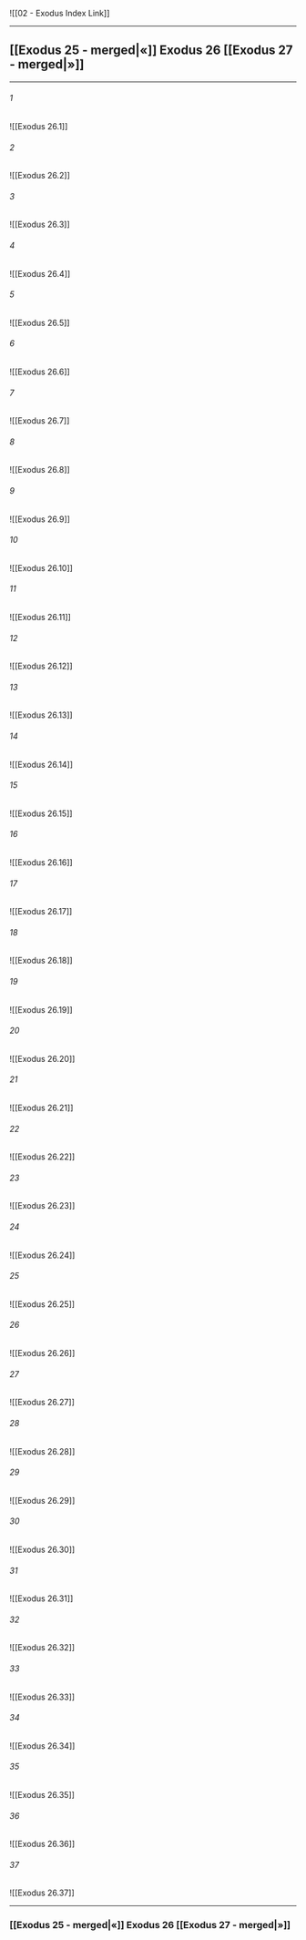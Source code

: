 ![[02 - Exodus Index Link]]

---
##  [[Exodus 25 - merged|«]] Exodus 26 [[Exodus 27 - merged|»]]

---

###### 1
![[Exodus 26.1]] 

###### 2
![[Exodus 26.2]] 

###### 3
![[Exodus 26.3]] 

###### 4
![[Exodus 26.4]]

###### 5 
![[Exodus 26.5]] 

###### 6
![[Exodus 26.6]] 

###### 7
![[Exodus 26.7]] 

###### 8
![[Exodus 26.8]] 

###### 9
![[Exodus 26.9]] 

###### 10
![[Exodus 26.10]] 

###### 11
![[Exodus 26.11]] 

###### 12
![[Exodus 26.12]]

###### 13
![[Exodus 26.13]] 

###### 14
![[Exodus 26.14]] 

###### 15
![[Exodus 26.15]]

###### 16
![[Exodus 26.16]] 

###### 17
![[Exodus 26.17]]

###### 18
![[Exodus 26.18]] 

###### 19
![[Exodus 26.19]] 

###### 20
![[Exodus 26.20]]

###### 21
![[Exodus 26.21]] 

###### 22
![[Exodus 26.22]] 

###### 23
![[Exodus 26.23]]

###### 24
![[Exodus 26.24]] 

###### 25
![[Exodus 26.25]]

###### 26
![[Exodus 26.26]] 

###### 27
![[Exodus 26.27]] 

###### 28
![[Exodus 26.28]]

###### 29
![[Exodus 26.29]] 

###### 30
![[Exodus 26.30]] 

###### 31
![[Exodus 26.31]] 

###### 32
![[Exodus 26.32]] 

###### 33
![[Exodus 26.33]]

###### 34
![[Exodus 26.34]] 

###### 35
![[Exodus 26.35]]

###### 36
![[Exodus 26.36]] 

###### 37
![[Exodus 26.37]] 


---
###  [[Exodus 25 - merged|«]] Exodus 26 [[Exodus 27 - merged|»]]